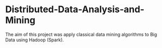 # Distributed-Data-Analysis-and-Mining
The aim of this project was apply classical data mining algorithms to Big Data using Hadoop (Spark).  

